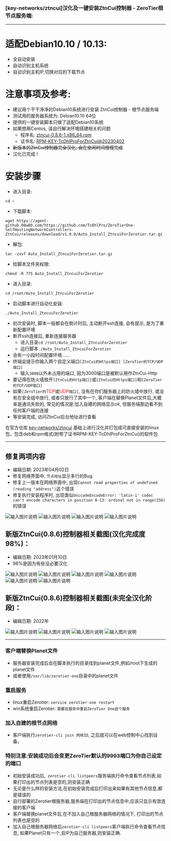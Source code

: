 ### [key-networks/ztncui]汉化及一键安装ZtnCui控制器 - ZeroTier根节点服务端:
---

# 适配Debian10.10 / 10.13:
- 全自动安装
- 自动识别主机系统
- 自动识别主机IP,切换对应的下载节点

# 注意事项及参考:
- 建议用个干干净净的Debian10系统进行安装 ZtnCui控制器 - 根节点服务端
- 测试用的服务器系统为: Debian10.10 64位
- 提供的一键安装脚本只做了适配Debian10系统
- 如果想用Centos, 请自行解决环境搭建相关的问题
  - 程序名: [ztncui-0.8.6-1.x86_64.rpm](https://agent-github.08w80.com/https://github.com/TcDhlPro/ZeroTierOne-SelfHostingNetworkControllers-ZtnCui/releases/download/v1.0.0/ztncui-0.8.6-1.x86_64.rpm)
  - 证书名: [RPM-KEY-TcDhlProForZtnCui@20230402](https://agent-github.08w80.com/https://github.com/TcDhlPro/ZeroTierOne-SelfHostingNetworkControllers-ZtnCui/releases/download/v1.0.0/RPM-KEY-TcDhlProForZtnCui@20230402)
- <s>新版本的ZtnCui控制器完全汉化, 会在空闲时间慢慢完成</s>
- 汉化已完成 !

# 安装步骤
- 进入目录: 
```shell 
cd ~
```
- 下载脚本: 
```shell
wget https://agent-github.08w80.com/https://github.com/TcDhlPro/ZeroTierOne-SelfHostingNetworkControllers-ZtnCui/releases/download/v1.0.0/Auto_Install_ZtncuiForZerotier.tar.gz
```
- 解包: 
```shell
tar -zxvf Auto_Install_ZtncuiForZerotier.tar.gz
```
- 给脚本文件夹权限: 
```shell 
chmod -R 775 Auto_Install_ZtncuiForZerotier
```
- 进入目录: 
```shell 
cd /root/Auto_Install_ZtncuiForZerotier
```
- 启动脚本进行自动化安装: 
```shell 
./Auto_Install_ZtncuiForZerotier
```
- 初次安装时, 脚本一般都会在倒计时后, 主动断开ssh连接, 会有提示, 是为了重新配置环境
- 断开ssh连接后, 重新连接服务器
  - 进入目录```cd /root/Auto_Install_ZtncuiForZerotier```
  - 运行脚本```./Auto_Install_ZtncuiForZerotier```
- 会有一小段时间配置环境......
- 终端会提示你输入两个自定义端口```[ZtnCui的Https端口] [ZeroTier的TCP/UDP端口]```
  - 输入```3000```以外未占用的端口, 因为3000端口是被默认用作ZtnCui-Http
- 要记得在防火墙放开```[ZtnCui的Http端口]```或```[ZtnCui的Https端口]```和```[ZeroTier的TCP/UDP端口]```
- 如果```[ZeroTier的```<span style="color:red;">TCP</span>或<span style="color:red;">UDP</span>```端口]```, 没有在你们服务器上的防火墙中放行, 或没有在安全组中放行, 或者只放行了其中一个, 客户端在替换Planet文件后,大概率是通讯失败的, 常见的情况是:加入自建的网络显示ok, 但服务端那边看不到任何客户端的连接
- 等安装完成, 访问ZtnCui后台地址进行查看

在官方仓库 [key-networks/ztncui](https://github.com/key-networks/ztncui.git) 基础上进行汉化并打包成可直接安装的linux包，包含deb和rpm格式(附带了证书RPM-KEY-TcDhlProForZtnCui)的软件包

---
## 修复两项内容
 - 编辑日期: 2023年04月02日
 - 修复网络界面中, `节点地址`显示多行的Bug
 - 修复上一版本在网络界面中, 出现`Cannot read properties of undefined (reading "address")`这个错误
 - 修复执行安装程序时, 出现类似`UnicodeEncodeError: 'latin-1' codec can't encode characters in position 8-13: ordinal not in range(256)`的错误

![输入图片说明](https://cdn-jsdelivr-agent-github.08w80.com/gh/TcDhlPro/blog_res/ZtnCui-images/ztncui086zh_ch_11.png)
![输入图片说明](https://cdn-jsdelivr-agent-github.08w80.com/gh/TcDhlPro/blog_res/ZtnCui-images/ztncui086zh_ch_12.png)
![输入图片说明](https://cdn-jsdelivr-agent-github.08w80.com/gh/TcDhlPro/blog_res/ZtnCui-images/ztncui086zh_ch_13.png)
![输入图片说明](https://cdn-jsdelivr-agent-github.08w80.com/gh/TcDhlPro/blog_res/ZtnCui-images/ztncui086zh_ch_14.png)
## 新版ZtnCui(0.8.6)控制器相关截图(汉化完成度98%)：
 - 编辑日期: 2023年01月10日
 - 98%是因为有些没必要汉化

![输入图片说明](https://cdn-jsdelivr-agent-github.08w80.com/gh/TcDhlPro/blog_res/ZtnCui-images/ztncui086zh_ch_5.png)
![输入图片说明](https://cdn-jsdelivr-agent-github.08w80.com/gh/TcDhlPro/blog_res/ZtnCui-images/ztncui086zh_ch_6.png)
![输入图片说明](https://cdn-jsdelivr-agent-github.08w80.com/gh/TcDhlPro/blog_res/ZtnCui-images/ztncui086zh_ch_7.png)
![输入图片说明](https://cdn-jsdelivr-agent-github.08w80.com/gh/TcDhlPro/blog_res/ZtnCui-images/ztncui086zh_ch_8.png)
![输入图片说明](https://cdn-jsdelivr-agent-github.08w80.com/gh/TcDhlPro/blog_res/ZtnCui-images/ztncui086zh_ch_9.png)
![输入图片说明](https://cdn-jsdelivr-agent-github.08w80.com/gh/TcDhlPro/blog_res/ZtnCui-images/ztncui086zh_ch_10.png)
## 新版ZtnCui(0.8.6)控制器相关截图(未完全汉化阶段)：
 - 编辑日期: 2022年

![输入图片说明](https://cdn-jsdelivr-agent-github.08w80.com/gh/TcDhlPro/blog_res/ZtnCui-images/ztncui086zh_ch_1.png)
![输入图片说明](https://cdn-jsdelivr-agent-github.08w80.com/gh/TcDhlPro/blog_res/ZtnCui-images/ztncui086zh_ch_2.png)
![输入图片说明](https://cdn-jsdelivr-agent-github.08w80.com/gh/TcDhlPro/blog_res/ZtnCui-images/ztncui086zh_ch_3.png)
![输入图片说明](https://cdn-jsdelivr-agent-github.08w80.com/gh/TcDhlPro/blog_res/ZtnCui-images/ztncui086zh_ch_4.png)

---

### 客户端替换Planet文件
- 服务器安装完成后会在脚本执行的目录找到planet文件,例如/root下生成的planet文件
- 或者使用```/var/lib/zerotier-one```目录中的planet文件

### 重启服务
- linux重启Zerotier: ```service zerotier-one restart```
- win系统重启Zerotier: ```需要在服务中重启ZeroTier One这个服务```

### 加入自建的根节点网络
- 客户端执行```zerotier-cli join 网络ID```, 之后就可以在web控制中心找到设备。

### 特别注意:安装成功后会变更ZeroTier默认的9993端口为你自己设定的端口
- 初始安装成功后,``` zerotier-cli listpeers```服务端执行命令查看节点列表,如果打印出的节点列表是空的,则安装正确
- 无论是什么样的安装方法,在初始安装完成后打印出来如果有其他节点信息,都是错误的
- 自行部署的Zerotier根服务器,服务端在打印出的节点信息中,应该只显示有效连接的客户端
- 客户端替换planet文件后,在不加入自己根服务器网络的情况下, 打印出的节点列表也是空的
- 加入自己根服务器网络后```zerotier-cli listpeers```客户端执行命令查看节点信息, 如果Planet只有一个,且IP为自己服务器,则安装正确.